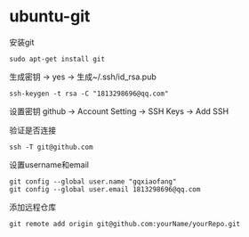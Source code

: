 # ubuntu-git
安装git
```
sudo apt-get install git
```
生成密钥 ->  yes ->  生成~/.ssh/id_rsa.pub

```
ssh-keygen -t rsa -C "1813298696@qq.com"
```
设置密钥
github -> Account Setting -> SSH Keys -> Add SSH

验证是否连接

```
ssh -T git@github.com
```

设置username和email 

```
git config --global user.name "gqxiaofang"
git config --global user.email 1813298696@qq.com
```

添加远程仓库

```
git remote add origin git@github.com:yourName/yourRepo.git
```

